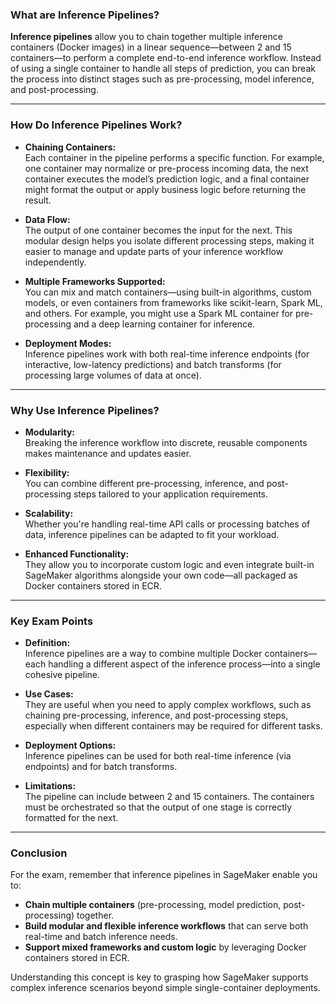 ### What are Inference Pipelines?

**Inference pipelines** allow you to chain together multiple inference containers (Docker images) in a linear sequence—between 2 and 15 containers—to perform a complete end-to-end inference workflow. Instead of using a single container to handle all steps of prediction, you can break the process into distinct stages such as pre-processing, model inference, and post-processing.

---

### How Do Inference Pipelines Work?

- **Chaining Containers:**  
  Each container in the pipeline performs a specific function. For example, one container may normalize or pre-process incoming data, the next container executes the model’s prediction logic, and a final container might format the output or apply business logic before returning the result.

- **Data Flow:**  
  The output of one container becomes the input for the next. This modular design helps you isolate different processing steps, making it easier to manage and update parts of your inference workflow independently.

- **Multiple Frameworks Supported:**  
  You can mix and match containers—using built-in algorithms, custom models, or even containers from frameworks like scikit-learn, Spark ML, and others. For example, you might use a Spark ML container for pre-processing and a deep learning container for inference.

- **Deployment Modes:**  
  Inference pipelines work with both real-time inference endpoints (for interactive, low-latency predictions) and batch transforms (for processing large volumes of data at once).

---

### Why Use Inference Pipelines?

- **Modularity:**  
  Breaking the inference workflow into discrete, reusable components makes maintenance and updates easier.

- **Flexibility:**  
  You can combine different pre-processing, inference, and post-processing steps tailored to your application requirements.

- **Scalability:**  
  Whether you're handling real-time API calls or processing batches of data, inference pipelines can be adapted to fit your workload.

- **Enhanced Functionality:**  
  They allow you to incorporate custom logic and even integrate built-in SageMaker algorithms alongside your own code—all packaged as Docker containers stored in ECR.

---

### Key Exam Points

- **Definition:**  
  Inference pipelines are a way to combine multiple Docker containers—each handling a different aspect of the inference process—into a single cohesive pipeline.

- **Use Cases:**  
  They are useful when you need to apply complex workflows, such as chaining pre-processing, inference, and post-processing steps, especially when different containers may be required for different tasks.

- **Deployment Options:**  
  Inference pipelines can be used for both real-time inference (via endpoints) and for batch transforms.

- **Limitations:**  
  The pipeline can include between 2 and 15 containers. The containers must be orchestrated so that the output of one stage is correctly formatted for the next.

---

### Conclusion

For the exam, remember that inference pipelines in SageMaker enable you to:

- **Chain multiple containers** (pre-processing, model prediction, post-processing) together.
- **Build modular and flexible inference workflows** that can serve both real-time and batch inference needs.
- **Support mixed frameworks and custom logic** by leveraging Docker containers stored in ECR.

Understanding this concept is key to grasping how SageMaker supports complex inference scenarios beyond simple single-container deployments.
